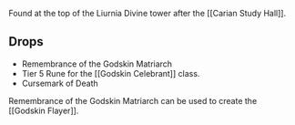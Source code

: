 Found at the top of the Liurnia Divine tower after the [[Carian Study Hall]].

## Drops
- Remembrance of the Godskin Matriarch
- Tier 5 Rune for the [[Godskin Celebrant]] class.
- Cursemark of Death

Remembrance of the Godskin Matriarch can be used to create the [[Godskin Flayer]].
